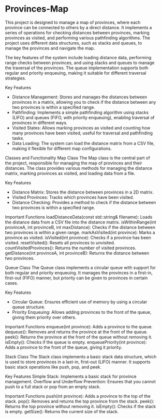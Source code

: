 # Provinces-Map
This project is designed to manage a map of provinces, where each province can be connected to others by a direct distance. It implements a series of operations for checking distances between provinces, marking provinces as visited, and performing various pathfinding algorithms. The project uses different data structures, such as stacks and queues, to manage the provinces and navigate the map.

The key features of the system include loading distance data, performing range checks between provinces, and using stacks and queues to manage the traversal of the provinces. The queue implementation supports both regular and priority enqueuing, making it suitable for different traversal strategies.

Key Features
  - Distance Management: Stores and manages the distances between provinces in a matrix, allowing you to check if the distance between any two provinces is within a specified range.
  - Pathfinding: Implements a simple pathfinding algorithm using stacks (LIFO) and queues (FIFO, with priority enqueuing), enabling traversal of provinces in different ways.
  - Visited States: Allows marking provinces as visited and counting how many provinces have been visited, useful for traversal and pathfinding tasks.
  - Data Loading: The system can load the distance matrix from a CSV file, making it flexible for different map configurations.

Classes and Functionality
Map Class
The Map class is the central part of the project, responsible for managing the map of provinces and their distances. The class provides various methods for managing the distance matrix, marking provinces as visited, and loading data from a file.

Key Features
  - Distance Matrix: Stores the distance between provinces in a 2D matrix.
  - Visited Provinces: Tracks which provinces have been visited.
  - Distance Checking: Provides a method to check if the distance between two provinces is within a specified range.

Important Functions
loadDistanceData(const std::string& filename): Loads the distance data from a CSV file into the distance matrix.
isWithinRange(int provinceA, int provinceB, int maxDistance): Checks if the distance between two provinces is within a given range.
markAsVisited(int province): Marks a province as visited.
isVisited(int province): Checks if a province has been visited.
resetVisited(): Resets all provinces to unvisited.
countVisitedProvinces(): Returns the number of visited provinces.
getDistance(int provinceA, int provinceB): Returns the distance between two provinces.

Queue Class
The Queue class implements a circular queue with support for both regular and priority enqueuing. It manages the provinces in a first-in, first-out (FIFO) manner, but priority can be given to provinces in certain cases.

Key Features
  - Circular Queue: Ensures efficient use of memory by using a circular queue structure.
  - Priority Enqueuing: Allows adding provinces to the front of the queue, giving them priority over others.

Important Functions
enqueue(int province): Adds a province to the queue.
dequeue(): Removes and returns the province at the front of the queue.
peek(): Returns the province at the front of the queue without removing it.
isEmpty(): Checks if the queue is empty.
enqueuePriority(int province): Adds a province to the front of the queue, giving it priority.

Stack Class
The Stack class implements a basic stack data structure, which is used to store provinces in a last-in, first-out (LIFO) manner. It supports basic stack operations like push, pop, and peek.

Key Features
Simple Stack: Implements a basic stack for province management.
Overflow and Underflow Prevention: Ensures that you cannot push to a full stack or pop from an empty stack.

Important Functions
push(int province): Adds a province to the top of the stack.
pop(): Removes and returns the top province from the stack.
peek(): Returns the top province without removing it.
isEmpty(): Checks if the stack is empty.
getSize(): Returns the current size of the stack.

